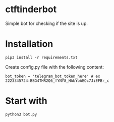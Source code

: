 # ctftinderbot

Simple bot for checking if the site is up.

# Installation

`pip3 install -r requirements.txt`

Create config.py file with the following content:

`bot_token = 'telegram_bot_token_here' # ex 2223345724:BBG4THR2Q6_fYNY8_HAbYoAEQc7JiEFBr_c`

# Start with 

`python3 bot.py`
